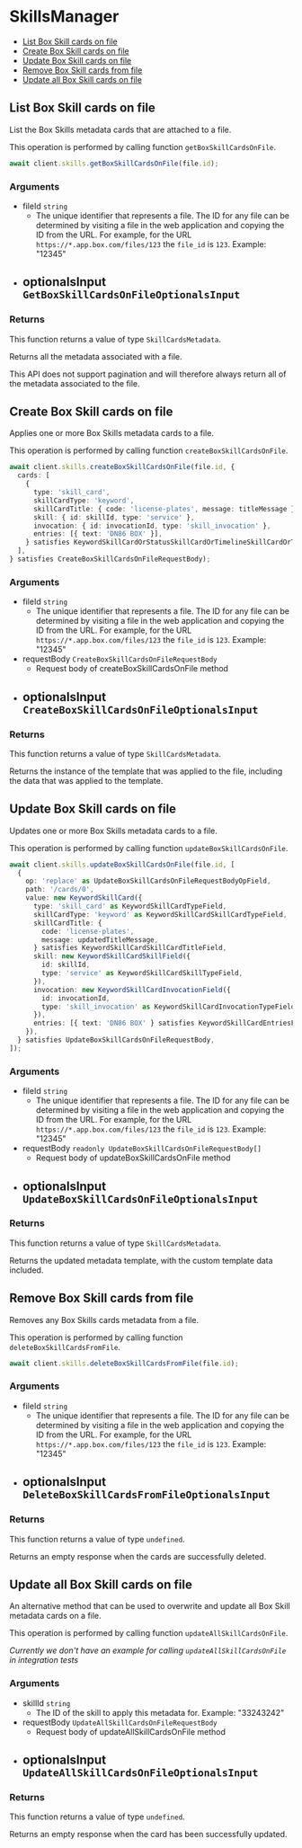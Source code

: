 # SkillsManager

- [List Box Skill cards on file](#list-box-skill-cards-on-file)
- [Create Box Skill cards on file](#create-box-skill-cards-on-file)
- [Update Box Skill cards on file](#update-box-skill-cards-on-file)
- [Remove Box Skill cards from file](#remove-box-skill-cards-from-file)
- [Update all Box Skill cards on file](#update-all-box-skill-cards-on-file)

## List Box Skill cards on file

List the Box Skills metadata cards that are attached to a file.

This operation is performed by calling function `getBoxSkillCardsOnFile`.

```ts
await client.skills.getBoxSkillCardsOnFile(file.id);
```

### Arguments

- fileId `string`
  - The unique identifier that represents a file. The ID for any file can be determined by visiting a file in the web application and copying the ID from the URL. For example, for the URL `https://*.app.box.com/files/123` the `file_id` is `123`. Example: "12345"
- optionalsInput `GetBoxSkillCardsOnFileOptionalsInput`
  -

### Returns

This function returns a value of type `SkillCardsMetadata`.

Returns all the metadata associated with a file.

This API does not support pagination and will therefore always return
all of the metadata associated to the file.

## Create Box Skill cards on file

Applies one or more Box Skills metadata cards to a file.

This operation is performed by calling function `createBoxSkillCardsOnFile`.

```ts
await client.skills.createBoxSkillCardsOnFile(file.id, {
  cards: [
    {
      type: 'skill_card',
      skillCardType: 'keyword',
      skillCardTitle: { code: 'license-plates', message: titleMessage },
      skill: { id: skillId, type: 'service' },
      invocation: { id: invocationId, type: 'skill_invocation' },
      entries: [{ text: 'DN86 BOX' }],
    } satisfies KeywordSkillCardOrStatusSkillCardOrTimelineSkillCardOrTranscriptSkillCard,
  ],
} satisfies CreateBoxSkillCardsOnFileRequestBody);
```

### Arguments

- fileId `string`
  - The unique identifier that represents a file. The ID for any file can be determined by visiting a file in the web application and copying the ID from the URL. For example, for the URL `https://*.app.box.com/files/123` the `file_id` is `123`. Example: "12345"
- requestBody `CreateBoxSkillCardsOnFileRequestBody`
  - Request body of createBoxSkillCardsOnFile method
- optionalsInput `CreateBoxSkillCardsOnFileOptionalsInput`
  -

### Returns

This function returns a value of type `SkillCardsMetadata`.

Returns the instance of the template that was applied to the file,
including the data that was applied to the template.

## Update Box Skill cards on file

Updates one or more Box Skills metadata cards to a file.

This operation is performed by calling function `updateBoxSkillCardsOnFile`.

```ts
await client.skills.updateBoxSkillCardsOnFile(file.id, [
  {
    op: 'replace' as UpdateBoxSkillCardsOnFileRequestBodyOpField,
    path: '/cards/0',
    value: new KeywordSkillCard({
      type: 'skill_card' as KeywordSkillCardTypeField,
      skillCardType: 'keyword' as KeywordSkillCardSkillCardTypeField,
      skillCardTitle: {
        code: 'license-plates',
        message: updatedTitleMessage,
      } satisfies KeywordSkillCardSkillCardTitleField,
      skill: new KeywordSkillCardSkillField({
        id: skillId,
        type: 'service' as KeywordSkillCardSkillTypeField,
      }),
      invocation: new KeywordSkillCardInvocationField({
        id: invocationId,
        type: 'skill_invocation' as KeywordSkillCardInvocationTypeField,
      }),
      entries: [{ text: 'DN86 BOX' } satisfies KeywordSkillCardEntriesField],
    }),
  } satisfies UpdateBoxSkillCardsOnFileRequestBody,
]);
```

### Arguments

- fileId `string`
  - The unique identifier that represents a file. The ID for any file can be determined by visiting a file in the web application and copying the ID from the URL. For example, for the URL `https://*.app.box.com/files/123` the `file_id` is `123`. Example: "12345"
- requestBody `readonly UpdateBoxSkillCardsOnFileRequestBody[]`
  - Request body of updateBoxSkillCardsOnFile method
- optionalsInput `UpdateBoxSkillCardsOnFileOptionalsInput`
  -

### Returns

This function returns a value of type `SkillCardsMetadata`.

Returns the updated metadata template, with the
custom template data included.

## Remove Box Skill cards from file

Removes any Box Skills cards metadata from a file.

This operation is performed by calling function `deleteBoxSkillCardsFromFile`.

```ts
await client.skills.deleteBoxSkillCardsFromFile(file.id);
```

### Arguments

- fileId `string`
  - The unique identifier that represents a file. The ID for any file can be determined by visiting a file in the web application and copying the ID from the URL. For example, for the URL `https://*.app.box.com/files/123` the `file_id` is `123`. Example: "12345"
- optionalsInput `DeleteBoxSkillCardsFromFileOptionalsInput`
  -

### Returns

This function returns a value of type `undefined`.

Returns an empty response when the cards are
successfully deleted.

## Update all Box Skill cards on file

An alternative method that can be used to overwrite and update all Box Skill
metadata cards on a file.

This operation is performed by calling function `updateAllSkillCardsOnFile`.

_Currently we don't have an example for calling `updateAllSkillCardsOnFile` in integration tests_

### Arguments

- skillId `string`
  - The ID of the skill to apply this metadata for. Example: "33243242"
- requestBody `UpdateAllSkillCardsOnFileRequestBody`
  - Request body of updateAllSkillCardsOnFile method
- optionalsInput `UpdateAllSkillCardsOnFileOptionalsInput`
  -

### Returns

This function returns a value of type `undefined`.

Returns an empty response when the card has been successfully updated.
